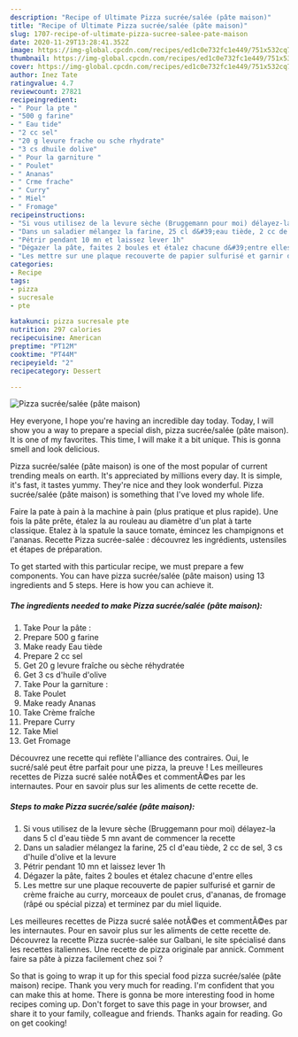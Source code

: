 ```yaml
---
description: "Recipe of Ultimate Pizza sucrée/salée (pâte maison)"
title: "Recipe of Ultimate Pizza sucrée/salée (pâte maison)"
slug: 1707-recipe-of-ultimate-pizza-sucree-salee-pate-maison
date: 2020-11-29T13:28:41.352Z
image: https://img-global.cpcdn.com/recipes/ed1c0e732fc1e449/751x532cq70/pizza-sucreesalee-pate-maison-photo-principale-de-la-recette.jpg
thumbnail: https://img-global.cpcdn.com/recipes/ed1c0e732fc1e449/751x532cq70/pizza-sucreesalee-pate-maison-photo-principale-de-la-recette.jpg
cover: https://img-global.cpcdn.com/recipes/ed1c0e732fc1e449/751x532cq70/pizza-sucreesalee-pate-maison-photo-principale-de-la-recette.jpg
author: Inez Tate
ratingvalue: 4.7
reviewcount: 27821
recipeingredient:
- " Pour la pte "
- "500 g farine"
- " Eau tide"
- "2 cc sel"
- "20 g levure frache ou sche rhydrate"
- "3 cs dhuile dolive"
- " Pour la garniture "
- " Poulet"
- " Ananas"
- " Crme frache"
- " Curry"
- " Miel"
- " Fromage"
recipeinstructions:
- "Si vous utilisez de la levure sèche (Bruggemann pour moi) délayez-la dans 5 cl d&#39;eau tiède 5 mn avant de commencer la recette"
- "Dans un saladier mélangez la farine, 25 cl d&#39;eau tiède, 2 cc de sel, 3 cs d&#39;huile d&#39;olive et la levure"
- "Pétrir pendant 10 mn et laissez lever 1h"
- "Dégazer la pâte, faites 2 boules et étalez chacune d&#39;entre elles"
- "Les mettre sur une plaque recouverte de papier sulfurisé et garnir de crème fraiche au curry, morceaux de poulet crus, d&#39;ananas, de fromage (râpé ou spécial pizza) et terminez par du miel liquide."
categories:
- Recipe
tags:
- pizza
- sucresale
- pte

katakunci: pizza sucresale pte 
nutrition: 297 calories
recipecuisine: American
preptime: "PT12M"
cooktime: "PT44M"
recipeyield: "2"
recipecategory: Dessert

---
```



![Pizza sucrée/salée (pâte maison)](https://img-global.cpcdn.com/recipes/ed1c0e732fc1e449/751x532cq70/pizza-sucreesalee-pate-maison-photo-principale-de-la-recette.jpg)

Hey everyone, I hope you're having an incredible day today. Today, I will show you a way to prepare a special dish, pizza sucrée/salée (pâte maison). It is one of my favorites. This time, I will make it a bit unique. This is gonna smell and look delicious.

Pizza sucrée/salée (pâte maison) is one of the most popular of current trending meals on earth. It's appreciated by millions every day. It is simple, it's fast, it tastes yummy. They're nice and they look wonderful. Pizza sucrée/salée (pâte maison) is something that I've loved my whole life.

Faire la pate à pain à la machine à pain (plus pratique et plus rapide). Une fois la pâte prête, étalez la au rouleau au diamètre d&#39;un plat à tarte classique. Etalez à la spatule la sauce tomate, émincez les champignons et l&#39;ananas. Recette Pizza sucrée-salée : découvrez les ingrédients, ustensiles et étapes de préparation.


To get started with this particular recipe, we must prepare a few components. You can have pizza sucrée/salée (pâte maison) using 13 ingredients and 5 steps. Here is how you can achieve it.

<!--inarticleads1-->

##### The ingredients needed to make Pizza sucrée/salée (pâte maison):

1. Take  Pour la pâte :
1. Prepare 500 g farine
1. Make ready  Eau tiède
1. Prepare 2 cc sel
1. Get 20 g levure fraîche ou sèche réhydratée
1. Get 3 cs d&#39;huile d&#39;olive
1. Take  Pour la garniture :
1. Take  Poulet
1. Make ready  Ananas
1. Take  Crème fraîche
1. Prepare  Curry
1. Take  Miel
1. Get  Fromage


Découvrez une recette qui reflète l&#39;alliance des contraires. Oui, le sucré/salé peut être parfait pour une pizza, la preuve ! Les meilleures recettes de Pizza sucré salée notÃ©es et commentÃ©es par les internautes. Pour en savoir plus sur les aliments de cette recette de. 

<!--inarticleads2-->

##### Steps to make Pizza sucrée/salée (pâte maison):

1. Si vous utilisez de la levure sèche (Bruggemann pour moi) délayez-la dans 5 cl d&#39;eau tiède 5 mn avant de commencer la recette
1. Dans un saladier mélangez la farine, 25 cl d&#39;eau tiède, 2 cc de sel, 3 cs d&#39;huile d&#39;olive et la levure
1. Pétrir pendant 10 mn et laissez lever 1h
1. Dégazer la pâte, faites 2 boules et étalez chacune d&#39;entre elles
1. Les mettre sur une plaque recouverte de papier sulfurisé et garnir de crème fraiche au curry, morceaux de poulet crus, d&#39;ananas, de fromage (râpé ou spécial pizza) et terminez par du miel liquide.


Les meilleures recettes de Pizza sucré salée notÃ©es et commentÃ©es par les internautes. Pour en savoir plus sur les aliments de cette recette de. Découvrez la recette Pizza sucrée-salée sur Galbani, le site spécialisé dans les recettes italiennes. Une recette de pizza originale par annick. Comment faire sa pâte à pizza facilement chez soi ? 

So that is going to wrap it up for this special food pizza sucrée/salée (pâte maison) recipe. Thank you very much for reading. I'm confident that you can make this at home. There is gonna be more interesting food in home recipes coming up. Don't forget to save this page in your browser, and share it to your family, colleague and friends. Thanks again for reading. Go on get cooking!
